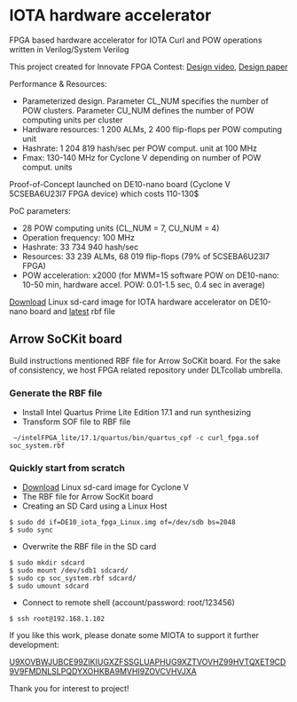 # IOTA hardware accelerator
FPGA based hardware accelerator for IOTA Curl and POW operations written in Verilog/System Verilog

This project created for Innovate FPGA Contest:
[Design video](https://www.youtube.com/watch?v=JJRlwTJHBCg), 
[Design paper](https://github.com/DLTcollab/iota_fpga)

Performance & Resources:
- Parameterized design. Parameter CL_NUM specifies the number of POW clusters. Parameter CU_NUM defines the number of POW computing units per cluster
- Hardware resources: 1 200 ALMs, 2 400 flip-flops per POW computing unit
- Hashrate: 1 204 819 hash/sec per POW comput. unit at 100 MHz
- Fmax: 130-140 MHz for Cyclone V depending on number of POW comput. units

Proof-of-Concept launched on DE10-nano board (Cyclone V 5CSEBA6U23I7 FPGA device) which costs 110-130$ 

PoC parameters:
- 28 POW computing units (CL_NUM = 7, CU_NUM = 4)
- Operation frequency: 100 MHz 
- Hashrate: 33 734 940 hash/sec
- Resources: 33 239 ALMs, 68 019 flip-flops (79% of 5CSEBA6U23I7 FPGA)
- POW acceleration: x2000 (for MWM=15 software POW on DE10-nano: 10-50 min, hardware accel. POW: 0.01-1.5 sec, 0.4 sec in average)

[Download](https://github.com/LampaLab/iota_fpga/releases/tag/v0.1) Linux sd-card image for IOTA hardware accelerator on DE10-nano board and [latest](https://github.com/LampaLab/iota_fpga/releases/tag/v0.3) rbf file

## Arrow SoCKit board
Build instructions mentioned RBF file for Arrow SoCKit board. For the sake of consistency, we host FPGA related repository under DLTcollab umbrella.

### Generate the RBF file
* Install Intel Quartus Prime Lite Edition 17.1 and run synthesizing
* Transform SOF file to RBF file
```
 ~/intelFPGA_lite/17.1/quartus/bin/quartus_cpf -c curl_fpga.sof soc_system.rbf
```

### Quickly start from scratch
* [Download](https://github.com/LampaLab/iota_fpga/releases/tag/v0.1) Linux sd-card image for Cyclone V
* The RBF file for Arrow SocKit board
* Creating an SD Card using a Linux Host
```
$ sudo dd if=DE10_iota_fpga_Linux.img of=/dev/sdb bs=2048
$ sudo sync
```
* Overwrite the RBF file in the SD card
```
$ sudo mkdir sdcard
$ sudo mount /dev/sdb1 sdcard/
$ sudo cp soc_system.rbf sdcard/
$ sudo umount sdcard
```

* Connect to remote shell (account/password: root/123456)
```
$ ssh root@192.168.1.102
```

If you like this work, please donate some MIOTA to support it further development: 

[U9XOVBWJUBCE99ZIKIUGXZFSSGLUAPHUG9XZTVOVHZ99HVTQXET9CD9V9FMDNLSLPQDYXOHKBA9MVHI9ZOVCVHVJXA](https://thetangle.org/address/U9XOVBWJUBCE99ZIKIUGXZFSSGLUAPHUG9XZTVOVHZ99HVTQXET9CD9V9FMDNLSLPQDYXOHKBA9MVHI9Z)

Thank you for interest to project!

